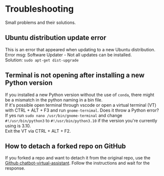 # Troubleshooting
Small problems and their solutions.

## Ubuntu distribution update error
This is an error that appeared when updating to a new Ubuntu distribution.
Error msg: Software Updater - Not all updates can be installed.   
Solution: `sudo apt-get dist-upgrade`

## Terminal is not opening after installing a new Python version
If you installed a new Python version without the use of `conda`, there might be a mismatch in the python naming in a bin file.   
If it's possible open terminal through vscode or open a virtual terminal (VT) with CTRL + ALT + F3 and run `gnome-ternimal`.
Does it throw a Python error? If yes run `sudo nano /usr/bin/gnome-terminal` and change `#!/usr/bin/python3` to `#!/usr/bin/python3.10` if the version you're currently using is 3.10.  
Exit the VT via CTRL + ALT + F2.

## How to detach a forked repo on GitHub
If you forked a repo and want to detach it from the original repo, use the [Github chatbot-virtual-assistant](https://support.github.com/contact?tags=rr-forks&subject=Detach%20Fork&flow=detach_fork).
Follow the instructions and wait for the response.